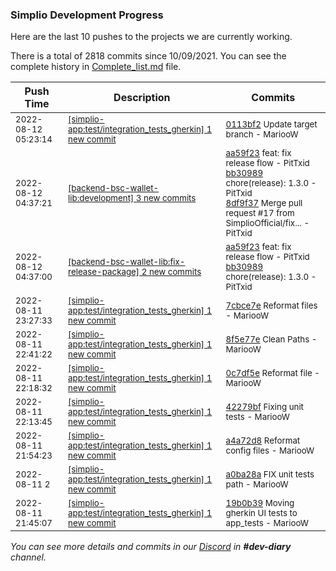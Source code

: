 
### Simplio Development Progress

Here are the last 10 pushes to the projects we are currently working.

There is a total of 2818 commits since 10/09/2021. You can see the complete history in
 [Complete_list.md](Complete_list.md) file.

| Push Time | Description | Commits |
| --- | --- | --- |
| <sub>2022-08-12 05:23:14</sub> | <sub>[[simplio-app:test/integration\_tests\_gherkin] 1 new commit](https://github.com/SimplioOfficial/simplio-app/commit/0113bf2d9bbfc4bd8ba46153dc80d65769030da7)</sub> | <sub>[0113bf2](https://github.com/SimplioOfficial/simplio-app/commit/0113bf2d9bbfc4bd8ba46153dc80d65769030da7) Update target branch - MariooW</sub> |
| <sub>2022-08-12 04:37:21</sub> | <sub>[[backend-bsc-wallet-lib:development] 3 new commits](https://github.com/SimplioOfficial/backend-bsc-wallet-lib/compare/ffaa7b86841c...8df9f37d0773)</sub> | <sub>[aa59f23](https://github.com/SimplioOfficial/backend-bsc-wallet-lib/commit/aa59f2353e89f76356a14f7e66ca90aa117946cd) feat: fix release flow - PitTxid<br>[bb30989](https://github.com/SimplioOfficial/backend-bsc-wallet-lib/commit/bb3098949c4b04751950fe9c1c3e86cbe1c70bff) chore(release): 1.3.0 - PitTxid<br>[8df9f37](https://github.com/SimplioOfficial/backend-bsc-wallet-lib/commit/8df9f37d077340ef1bc453e327bf2275840c456a) Merge pull request #17 from SimplioOfficial/fix... - PitTxid</sub> |
| <sub>2022-08-12 04:37:00</sub> | <sub>[[backend-bsc-wallet-lib:fix\-release\-package] 2 new commits](https://github.com/SimplioOfficial/backend-bsc-wallet-lib/compare/aa59f2353e89^...bb3098949c4b)</sub> | <sub>[aa59f23](https://github.com/SimplioOfficial/backend-bsc-wallet-lib/commit/aa59f2353e89f76356a14f7e66ca90aa117946cd) feat: fix release flow - PitTxid<br>[bb30989](https://github.com/SimplioOfficial/backend-bsc-wallet-lib/commit/bb3098949c4b04751950fe9c1c3e86cbe1c70bff) chore(release): 1.3.0 - PitTxid</sub> |
| <sub>2022-08-11 23:27:33</sub> | <sub>[[simplio-app:test/integration\_tests\_gherkin] 1 new commit](https://github.com/SimplioOfficial/simplio-app/commit/7cbce7e4c2681a48f892d9214775e5e7c08bac73)</sub> | <sub>[7cbce7e](https://github.com/SimplioOfficial/simplio-app/commit/7cbce7e4c2681a48f892d9214775e5e7c08bac73) Reformat files - MariooW</sub> |
| <sub>2022-08-11 22:41:22</sub> | <sub>[[simplio-app:test/integration\_tests\_gherkin] 1 new commit](https://github.com/SimplioOfficial/simplio-app/commit/8f5e77ecde65c05ed7c4112567c6d7d0a9affdd7)</sub> | <sub>[8f5e77e](https://github.com/SimplioOfficial/simplio-app/commit/8f5e77ecde65c05ed7c4112567c6d7d0a9affdd7) Clean Paths - MariooW</sub> |
| <sub>2022-08-11 22:18:32</sub> | <sub>[[simplio-app:test/integration\_tests\_gherkin] 1 new commit](https://github.com/SimplioOfficial/simplio-app/commit/0c7df5ec337c96623471190173c3bbfdd56f0e26)</sub> | <sub>[0c7df5e](https://github.com/SimplioOfficial/simplio-app/commit/0c7df5ec337c96623471190173c3bbfdd56f0e26) Reformat file - MariooW</sub> |
| <sub>2022-08-11 22:13:45</sub> | <sub>[[simplio-app:test/integration\_tests\_gherkin] 1 new commit](https://github.com/SimplioOfficial/simplio-app/commit/42279bfdbc5cb70fa23e04976a83f78594e33623)</sub> | <sub>[42279bf](https://github.com/SimplioOfficial/simplio-app/commit/42279bfdbc5cb70fa23e04976a83f78594e33623) Fixing unit tests - MariooW</sub> |
| <sub>2022-08-11 21:54:23</sub> | <sub>[[simplio-app:test/integration\_tests\_gherkin] 1 new commit](https://github.com/SimplioOfficial/simplio-app/commit/a4a72d8fb03a75c9e71931d01a9624a1add5d6f0)</sub> | <sub>[a4a72d8](https://github.com/SimplioOfficial/simplio-app/commit/a4a72d8fb03a75c9e71931d01a9624a1add5d6f0) Reformat config files - MariooW</sub> |
| <sub>2022-08-11 2</sub> | <sub>[[simplio-app:test/integration\_tests\_gherkin] 1 new commit](https://github.com/SimplioOfficial/simplio-app/commit/a0ba28ac6903fec8a5d2816fe895fabf0cbd8b5d)</sub> | <sub>[a0ba28a](https://github.com/SimplioOfficial/simplio-app/commit/a0ba28ac6903fec8a5d2816fe895fabf0cbd8b5d) FIX unit tests path - MariooW</sub> |
| <sub>2022-08-11 21:45:07</sub> | <sub>[[simplio-app:test/integration\_tests\_gherkin] 1 new commit](https://github.com/SimplioOfficial/simplio-app/commit/19b0b3972fe788f73cd5871e854b48913dada6be)</sub> | <sub>[19b0b39](https://github.com/SimplioOfficial/simplio-app/commit/19b0b3972fe788f73cd5871e854b48913dada6be) Moving gherkin UI tests to app_tests - MariooW</sub> |

_You can see more details and commits in our [Discord](https://discord.gg/aKhjuwZmdP) in **#dev-diary** channel._
